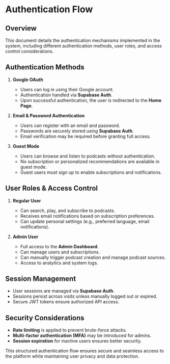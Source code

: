 # Authentication Flow

## Overview
This document details the authentication mechanisms implemented in the system, including different authentication methods, user roles, and access control considerations.

## Authentication Methods

1. **Google OAuth**
   - Users can log in using their Google account.
   - Authentication handled via **Supabase Auth**.
   - Upon successful authentication, the user is redirected to the **Home Page**.

2. **Email & Password Authentication**
   - Users can register with an email and password.
   - Passwords are securely stored using **Supabase Auth**.
   - Email verification may be required before granting full access.

3. **Guest Mode**
   - Users can browse and listen to podcasts without authentication.
   - No subscription or personalized recommendations are available in guest mode.
   - Guest users must sign up to enable subscriptions and notifications.

## User Roles & Access Control

1. **Regular User**
   - Can search, play, and subscribe to podcasts.
   - Receives email notifications based on subscription preferences.
   - Can update personal settings (e.g., preferred language, email notifications).

2. **Admin User**
   - Full access to the **Admin Dashboard**.
   - Can manage users and subscriptions.
   - Can manually trigger podcast creation and manage podcast sources.
   - Access to analytics and system logs.

## Session Management
- User sessions are managed via **Supabase Auth**.
- Sessions persist across visits unless manually logged out or expired.
- Secure JWT tokens ensure authorized API access.

## Security Considerations
- **Rate limiting** is applied to prevent brute-force attacks.
- **Multi-factor authentication (MFA)** may be introduced for admins.
- **Session expiration** for inactive users ensures better security.

This structured authentication flow ensures secure and seamless access to the platform while maintaining user privacy and data protection.
